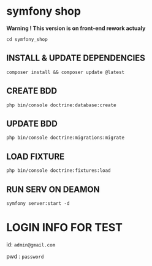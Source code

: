 # symfony shop


**Warning ! This version is on front-end rework actualy**

`cd symfony_shop`

## INSTALL & UPDATE DEPENDENCIES

`composer install && composer update @latest`

## CREATE BDD

`php bin/console doctrine:database:create`

## UPDATE BDD

`php bin/console doctrine:migrations:migrate`

## LOAD FIXTURE

`php bin/console doctrine:fixtures:load` 

## RUN SERV ON DEAMON

`symfony server:start -d`

# LOGIN INFO FOR TEST

id: `admin@gmail.com`

pwd : `password`
